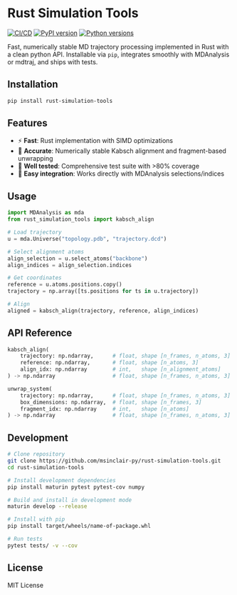 # Rust Simulation Tools

[![CI/CD](https://github.com/msinclair-py/rust-simulation-tools/workflows/CI%2FCD/badge.svg)](https://github.com/msinclair-py/rust-simulation-tools/actions)
[![PyPI version](https://img.shields.io/pypi/v/rust-simulation-tools)](https://pypi.org/project/rust-simulation-tools/)
[![Python versions](https://img.shields.io/pypi/pyversions/rust-simulation-tools.svg)](https://pypi.org/project/rust-simulation-tools/)

Fast, numerically stable MD trajectory processing implemented in Rust with a clean python API. 
Installable via `pip`, integrates smoothly with MDAnalysis or mdtraj, and ships with tests.

## Installation

```bash
pip install rust-simulation-tools
```

## Features

- ⚡ **Fast**: Rust implementation with SIMD optimizations
- 🎯 **Accurate**: Numerically stable Kabsch alignment and fragment-based unwrapping
- 🧪 **Well tested**: Comprehensive test suite with >80% coverage
- 🧩 **Easy integration**: Works directly with MDAnalysis selections/indices

## Usage

```python
import MDAnalysis as mda
from rust_simulation_tools import kabsch_align

# Load trajectory
u = mda.Universe("topology.pdb", "trajectory.dcd")

# Select alignment atoms
align_selection = u.select_atoms("backbone")
align_indices = align_selection.indices

# Get coordinates
reference = u.atoms.positions.copy()
trajectory = np.array([ts.positions for ts in u.trajectory])

# Align
aligned = kabsch_align(trajectory, reference, align_indices)
```

## API Reference

```python
kabsch_align(
    trajectory: np.ndarray,      # float, shape [n_frames, n_atoms, 3]
    reference: np.ndarray,       # float, shape [n_atoms, 3]
    align_idx: np.ndarray        # int,   shape [n_alignment_atoms]
) -> np.ndarray                  # float, shape [n_frames, n_atoms, 3]

unwrap_system(
    trajectory: np.ndarray,      # float, shape [n_frames, n_atoms, 3]
    box_dimensions: np.ndarray,  # float, shape [n_frames, 3]
    fragment_idx: np.ndarray     # int,   shape [n_atoms]
) -> np.ndarray                  # float, shape [n_frames, n_atoms, 3]
```

## Development

```bash
# Clone repository
git clone https://github.com/msinclair-py/rust-simulation-tools.git
cd rust-simulation-tools

# Install development dependencies
pip install maturin pytest pytest-cov numpy

# Build and install in development mode
maturin develop --release

# Install with pip
pip install target/wheels/name-of-package.whl

# Run tests
pytest tests/ -v --cov
```

## License

MIT License
